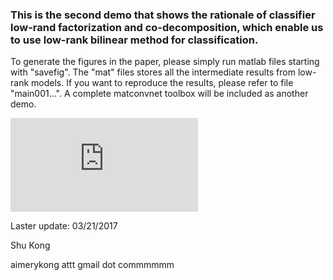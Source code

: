 ### This is the second demo that shows the rationale of classifier low-rand factorization and co-decomposition, which enable us to use low-rank bilinear method for classification.

To generate the figures in the paper, please simply run matlab files starting with "savefig". The "mat" files stores all the intermediate results from low-rank models. If you want to reproduce the results, please refer to file "main001...". A complete matconvnet toolbox will be included as another demo.


![alt text](https://github.com/aimerykong/Low-Rank-Bilinear-Pooling/blob/master/demo2_lowRank_coDecomposition/paramSize_dimRed_rank.pdf "model size vs rank and dim")


Laster update: 03/21/2017

Shu Kong 

aimerykong attt gmail dot commmmmm





